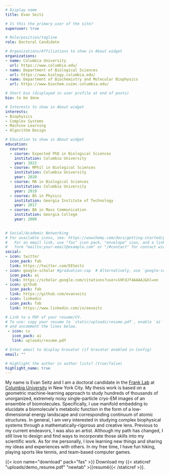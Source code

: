 ```yaml
---
# Display name
title: Evan Seitz

# Is this the primary user of the site?
superuser: true

# Role/position/tagline
role: Doctoral Candidate

# Organizations/Affiliations to show in About widget
organizations:
- name: Columbia University
  url: https://www.columbia.edu/
- name: Department of Biological Sciences
  url: https://www.biology.columbia.edu/
- name: Department of Biochemistry and Molecular Biophysics
  url: https://www.biochem.cuimc.columbia.edu/

# Short bio (displayed in user profile at end of posts)
bio: to be done

# Interests to show in About widget
interests:
- Biophysics
- Complex Systems
- Machine Learning
- Algorithm Design

# Education to show in About widget
education:
  courses:
  - course: Expected PhD in Biological Sciences
    institution: Columbia University
    year: 2022
  - course: MPhil in Biological Sciences
    institution: Columbia University
    year: 2020
  - course: MA in Biological Sciences
    institution: Columbia University
    year: 2019
  - course: BS in Physics
    institution: Georgia Institute of Technology
    year: 2017
  - course: BA in Mass Communication
    institution: Georgia College
    year: 2009
  

# Social/Academic Networking
# For available icons, see: https://wowchemy.com/docs/getting-started/page-builder/#icons
#   For an email link, use "fas" icon pack, "envelope" icon, and a link in the
#   form "mailto:your-email@example.com" or "/#contact" for contact widget.
social:
- icon: twitter
  icon_pack: fab
  link: https://twitter.com/EESeitz
- icon: google-scholar #graduation-cap  # Alternatively, use `google-scholar` icon from `ai` icon pack
  icon_pack: ai
  link: https://scholar.google.com/citations?user=S9FdJf4AAAAJ&hl=en
- icon: github
  icon_pack: fab
  link: https://github.com/evanseitz
- icon: linkedin
  icon_pack: fab
  link: https://www.linkedin.com/in/eeseitz

# Link to a PDF of your resume/CV.
# To use: copy your resume to `static/uploads/resume.pdf`, enable `ai` icons in `params.toml`, 
# and uncomment the lines below.
 - icon: cv
   icon_pack: ai
   link: uploads/resume.pdf

# Enter email to display Gravatar (if Gravatar enabled in Config)
email: ""

# Highlight the author in author lists? (true/false)
highlight_name: true
---
```


My name is Evan Seitz and I am a doctoral candidate in the [Frank Lab](https://joachimfranklab.org/) at [Columbia University](https://www.columbia.edu/) in New York City. My thesis work is based on a geometric machine-learning approach to study hundreds of thousands of unorganized, extremely noisy single-particle cryo-EM images of an ensemble of biomolecules. Specifically, I use manifold embedding to elucidate a biomolecule's metabolic function in the form of a low-dimensional energy landscape and corresponding continuum of atomic structures. In general, I am very interested in studying complex biophysical systems through a mathematically-rigorous and creative lens. Previous to my current endeavors, I was also an artist. Although my path has changed, I still love to design and find ways to incorporate those skills into my scientific work. As for me personally, I love learning new things and sharing my ideas and experiences with others. In my free time, I have fun hiking, playing sports like tennis, and team-based computer games.

{{< icon name="download" pack="fas" >}} Download my {{< staticref "uploads/demo_resume.pdf" "newtab" >}}resumé{{< /staticref >}}.
